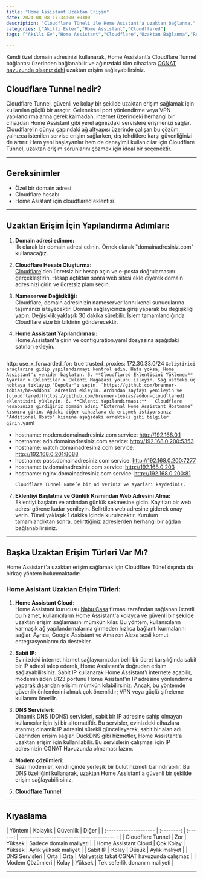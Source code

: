 ```yaml
---
title: "Home Assistant Uzaktan Erişim"
date: 2024-08-08 17:34:00 +0300
description: "Cloudflare Tüneli ile Home Asistant'a uzaktan bağlanma."
categories: ["Akıllı Evler","Home Assistant","Cloudflared"]
tags: ["Akıllı Ev","Home Assistant","Cloudflare","Uzaktan Bağlanma","Remote"]

---
```

Kendi özel domain adresinizi kullanarak, Home Assistant’a Cloudflare Tunnel bağlantısı üzerinden bağlanabilir ve ağınızdaki tüm cihazlara <ins>CGNAT havuzunda olsanız dahi</ins> uzaktan erişim sağlayabilirsiniz.  
## Cloudflare Tunnel nedir?  
Cloudflare Tunnel, güvenli ve kolay bir şekilde uzaktan erişim sağlamak için kullanılan güçlü bir araçtır. Geleneksel port yönlendirme veya VPN yapılandırmalarına gerek kalmadan, internet üzerindeki herhangi bir cihazdan Home Assistant gibi yerel ağınızdaki servislere erişmenizi sağlar. Cloudflare’in dünya çapındaki ağ altyapısı üzerinde çalışan bu çözüm, yalnızca istenilen servise erişim sağlarken, dış tehditlere karşı güvenliğinizi de artırır. Hem yeni başlayanlar hem de deneyimli kullanıcılar için Cloudflare Tunnel, uzaktan erişim sorunlarını çözmek için ideal bir seçenektir.  
* * *
## Gereksinimler  
- Özel bir domain adresi  
- Cloudflare hesabı  
- Home Asistant için cloudflared eklentisi  

* * *
## Uzaktan Erişim İçin Yapılandırma Adımları:  

1. **Domain adresi edinme:**  
    İlk olarak bir domain adresi edinin. Örnek olarak "domainadresiniz.com" kullanacağız.
2. **Cloudflare Hesabı Oluşturma:**  
    [Cloudflare](https://www.cloudflare.com/)'den ücretsiz bir hesap açın ve e-posta doğrulamasını gerçekleştirin. Hesap açtıktan sonra web sitesi ekle diyerek domain adresinizi girin ve ücretsiz planı seçin.
3. **Nameserver Değişikliği:**  
    Cloudflare, domain adresinizin nameserver'larını kendi sunucularına taşımanızı isteyecektir. Domain sağlayıcınıza giriş yaparak bu değişikliği yapın. Değişiklik yaklaşık 30 dakika sürebilir. İşlem tamamlandığında Cloudflare size bir bildirim gönderecektir.
4. **Home Assistant Yapılandırması:**  
    Home Assistant'a girin ve configuration.yaml dosyasına aşağıdaki satırları ekleyin.

    ```yaml
http:
  use_x_forwarded_for: true
  trusted_proxies: 172.30.33.0/24
    ```
    Geliştirici araçlarına gidip yapılandırmayı kontrol edin. Hata yoksa, Home Assistant'ı yeniden başlatın.
5. **Cloudflared Eklentisini Yükleme:**  
    Ayarlar > Eklentiler > Eklenti Mağazası yolunu izleyin. Sağ üstteki üç noktaya tıklayıp "Depolar"ı seçin. `https://github.com/brenner-tobias/ha-addons` adresini ekleyin. Ardından sayfayı yenileyin ve [cloudflared](https://github.com/brenner-tobias/addon-cloudflared) eklentisini yükleyin.
6. **Eklenti Yapılandırması:**  
    Cloudflare hesabınıza girdiğiniz domain adını "External Home Assistant Hostname" kısmına girin. Ağdaki diğer cihazlara da erişmek istiyorsanız "Additional Hosts" kısmına aşağıdaki örnekteki gibi bilgiler girin.
    ```yaml
- hostname: modem.domainadresiniz.com 
  service: http://192.168.0.1 
- hostname: adh.domainadresiniz.com 
  service: http://192.168.0.200:5353 
- hostname: watch.domainadresiniz.com
  service: http://192.168.0.201:8088
- hostname: pass.domainadresiniz.com
  service: http://192.168.0.200:7277
- hostname: tv.domainadresiniz.com
  service: http://192.168.0.203
- hostname: nginx.domainadresiniz.com
  service: http://192.168.0.200:81
    ```
    Cloudflare Tunnel Name’e bir ad veriniz ve ayarları kaydediniz.
7. **Eklentiyi Başlatma ve Günlük Kısmından Web Adresini Alma:**  
    Eklentiyi başlatın ve ardından günlük sekmesine gidin. Kayıtları bir web adresi görene kadar yenileyin. Belirtilen web adresine giderek onay verin. Tünel yaklaşık 1 dakika içinde kurulacaktır. Kurulum tamamlandıktan sonra, belirttiğiniz adreslerden herhangi bir ağdan bağlanabilirsiniz.

* * *
## Başka Uzaktan Erişim Türleri Var Mı?
Home Assistant'a uzaktan erişim sağlamak için Cloudflare Tünel dışında da birkaç yöntem bulunmaktadır:
 
### Home Asistant Uzaktan Erişim Türleri:
1. **Home Assistant Cloud**:  
    Home Assistant kurucusu [Nabu Casa](https://www.nabucasa.com/) firması tarafından sağlanan ücretli bu hizmet, kullanıcıların Home Assistant'a kolayca ve güvenli bir şekilde uzaktan erişim sağlamasını mümkün kılar. Bu yöntem, kullanıcıların karmaşık ağ yapılandırmalarına girmeden hızlıca bağlantı kurmalarını sağlar. Ayrıca, Google Assistant ve Amazon Alexa sesli komut entegrasyonlarını da destekler.
2. **Sabit IP**:  
    Evinizdeki internet hizmet sağlayıcınızdan belli bir ücret karşılığında sabit bir IP adresi talep ederek, Home Assistant'a doğrudan erişim sağlayabilirsiniz. Sabit IP kullanarak Home Assistant'ı internete açabilir, modeminizden 8123 portunu Home Asistant'ın IP adresine yönlendirme yaparak dışarıdan erişimi mümkün kılabilirsiniz. Ancak, bu yöntemde güvenlik önlemlerini almak çok önemlidir; VPN veya güçlü şifreleme kullanımı önerilir.
3. **DNS Servisleri**:  
    Dinamik DNS (DDNS) servisleri, sabit bir IP adresine sahip olmayan kullanıcılar için iyi bir alternatiftir. Bu servisler, evinizdeki cihazlara atanmış dinamik IP adresini sürekli güncelleyerek, sabit bir alan adı üzerinden erişim sağlar. DuckDNS gibi hizmetler, Home Assistant'a uzaktan erişim için kullanılabilir. Bu servislerin çalışması için IP adresinizin CGNAT Havuzunda olmaması lazım.
4. **Modem çözümleri**:  
    Bazı modemler, kendi içinde yerleşik bir bulut hizmeti barındırabilir. Bu DNS özelliğini kullanarak, uzaktan Home Assistant'a güvenli bir şekilde erişim sağlayabilirsiniz.

5. [**Cloudflare Tunnel**](#cloudflare-tunnel-nedir)

* * * 
## Kıyaslama

| Yöntem                | Kolaylık   | Güvenlik | Diğer                                     |
| :-------------------- | :--------: | :------: | --------------------------------------- : |
| Cloudflare Tunnel     | Zor        | Yüksek   | Sadece domain maliyeti                    |
| Home Assistant Cloud  | Çok Kolay  | Yüksek   | Aylık yüksek maliyet                      |
| Sabit IP              | Kolay      | Düşük    | Aylık maliyet                             |
| DNS Servisleri        | Orta       | Orta     | Maliyetsiz fakat CGNAT havuzunda çalışmaz |
| Modem Çözümleri       | Kolay      | Yüksek   | Tek seferlik donanım maliyeti             |

* * * 